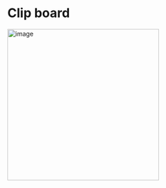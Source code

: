 # Clip board

<img width="340" alt="image" src="https://user-images.githubusercontent.com/65156388/114151014-a4bd3580-9957-11eb-9d98-8714c4bc3402.PNG">

